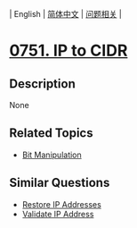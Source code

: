 
| English | [简体中文](README.md) | [问题相关](QUESTION.md) |
# [0751. IP to CIDR](https://leetcode-cn.com/problems/ip-to-cidr/)
## Description
None
## Related Topics
- [Bit Manipulation](https://leetcode-cn.com/tag/bit-manipulation)
## Similar Questions
- [Restore IP Addresses](../0093/README_EN.md)
- [Validate IP Address](../0468/README_EN.md)
